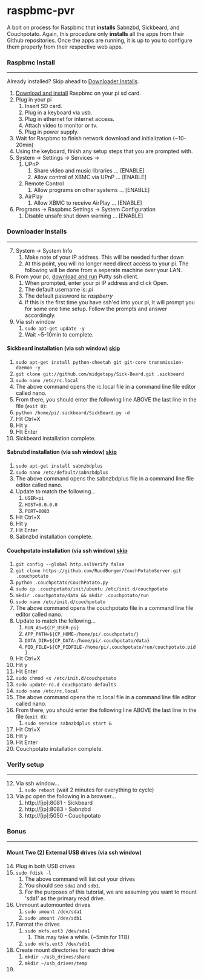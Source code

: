 raspbmc-pvr
===========

A bolt on process for Raspbmc that **installs** Sabnzbd, Sickbeard, and Couchpotato. Again, this procedure only **installs** all the apps from their Github repositories. Once the apps are running, it is up to you to configure them properly from their respective web apps.

### Raspbmc Install
---
Already installed? Skip ahead to [Downloader Installs](#downloader-installs).

1. [Download and install](http://www.raspbmc.com/download/) Raspbmc on your pi sd card.
2. Plug in your pi
	1. Insert SD card.
	2. Plug in a keyboard via usb.
	3. Plug in ethernet for internet access.
    4. Attach video to monitor or tv.
    5. Plug in power supply.
3. Wait for Raspbmc to finish network download and initialization (~10-20min)
4. Using the keyboard, finish any setup steps that you are prompted with.
5. System -> Settings -> Services ->
	1. UPnP
    	1. Share video and music libraries ... [ENABLE]
        2. Allow control of XBMC via UPnP  ... [ENABLE]
    2. Remote Control
    	1. Allow programs on other systems ... [ENABLE]
    3. AirPlay
    	1. Allow XBMC to receive AirPlay   ... [ENABLE]
6. Programs -> Raspbmc Settings -> System Configuration
	1. Disable unsafe shut down warning    ... [ENABLE]

### Downloader Installs
---
7. System -> System Info
	1. Make note of your IP address. This will be needed further down
    2. At this point, you will no longer need direct access to your pi. The following will be done from a seperate machine over your LAN. 
8. From your pc, [download and run](http://www.chiark.greenend.org.uk/~sgtatham/putty/download.html) Putty ssh client.
	1. When prompted, enter your pi IP address and click Open.
	2. The default username is: _pi_
    3. The default password is: _raspberry_
    4. If this is the first time you have ssh'ed into your pi, it will prompt you for some one time setup. Follow the prompts and answer accordingly.
9. Via ssh window
	1. `sudo apt-get update -y`
    2. Wait ~5-10min to complete.
    
#### Sickbeard installation (via ssh window) [skip](#sabnzbd-installation-via-ssh-window-skip)
1. `sudo apt-get install python-cheetah git git-core transmission-daemon -y`
2. `git clone git://github.com/midgetspy/Sick-Beard.git .sickbeard`
3. `sudo nano /etc/rc.local`
4. The above command opens the rc.local file in a command line file editor called nano.
5. From there, you should enter the following line ABOVE the last line in the file (`exit 0`):
1. `python /home/pi/.sickbeard/SickBeard.py -d`
6. Hit Ctrl+X
7. Hit y
8. Hit Enter
9. Sickbeard installation complete.
    
#### Sabnzbd installation (via ssh window) [skip](#couchpotato-installation-via-ssh-window-skip)
1. `sudo apt-get install sabnzbdplus`
2. `sudo nano /etc/default/sabnzbdplus`
3. The above command opens the sabnzbdplus file in a command line file editor called nano.
4. Update to match the following...
	1. `USER=pi`
	2. `HOST=0.0.0.0`
	3. `PORT=8083`
5. Hit Ctrl+X
6. Hit y
7. Hit Enter
8. Sabnzbd installation complete.
    
#### Couchpotato installation (via ssh window) [skip](#verify-setup)
1. `git config --global http.sslVerify false`
2. `git clone https://github.com/RuudBurger/CouchPotatoServer.git .couchpotato`
3. `python .couchpotato/CouchPotato.py`
3. `sudo cp .couchpotato/init/ubuntu /etc/init.d/couchpotato`    
4. `mkdir .couchpotato/data && mkdir .couchpotato/run`
5. `sudo nano /etc/init.d/couchpotato`
6. The above command opens the couchpotato file in a command line file editor called nano.
7. Update to match the following...
	1. `RUN_AS=${CP_USER-pi}`
	2. `APP_PATH=${CP_HOME-/home/pi/.couchpotato/}`
	3. `DATA_DIR=${CP_DATA-/home/pi/.couchpotato/data}`
	4. `PID_FILE=${CP_PIDFILE-/home/pi/.couchpotato/run/couchpotato.pid}`
8. Hit Ctrl+X
9. Hit y
10. Hit Enter    
11. `sudo chmod +x /etc/init.d/couchpotato`
12. `sudo update-rc.d couchpotato defaults`
13. `sudo nano /etc/rc.local`
14. The above command opens the rc.local file in a command line file editor called nano.
15. From there, you should enter the following line ABOVE the last line in the file (`exit 0`):
	1. `sudo service sabnzbdplus start &`
16. Hit Ctrl+X
17. Hit y
18. Hit Enter
19. Couchpotato installation complete.

### Verify setup
---
12. Via ssh window...
	1. `sudo reboot` (wait 2 minutes for everything to cycle)
13. Via pc open the following in a browser...
	1. http://[ip]:8081 - Sickbeard
    2. http://[ip]:8083 - Sabnzbd
    3. http://[ip]:5050 - Couchpotato

### Bonus
---
#### Mount Two (2) External USB drives (via ssh window)
14. Plug in both USB drives
15. `sudo fdisk -l`
	1. The above command will list out your drives
    2. You should see `sda1` and `sdb1`.
    3. For the purposes of this tutorial, we are assuming you want to mount 'sda1' as the primary read drive.
16. Unmount automounted drives
	1. `sudo umount /dev/sda1`
    2. `sudo umount /dev/sdb1`
17. Format the drives
	1. `sudo mkfs.ext3 /dev/sda1`
    	1. This may take a while. (~5min for 1TB)
    2. `sudo mkfs.ext3 /dev/sdb1`
17. Create mount directories for each drive
	1. `mkdir ~/usb_drives/share`
	2. `mkdir ~/usb_drives/temp`
18.
    